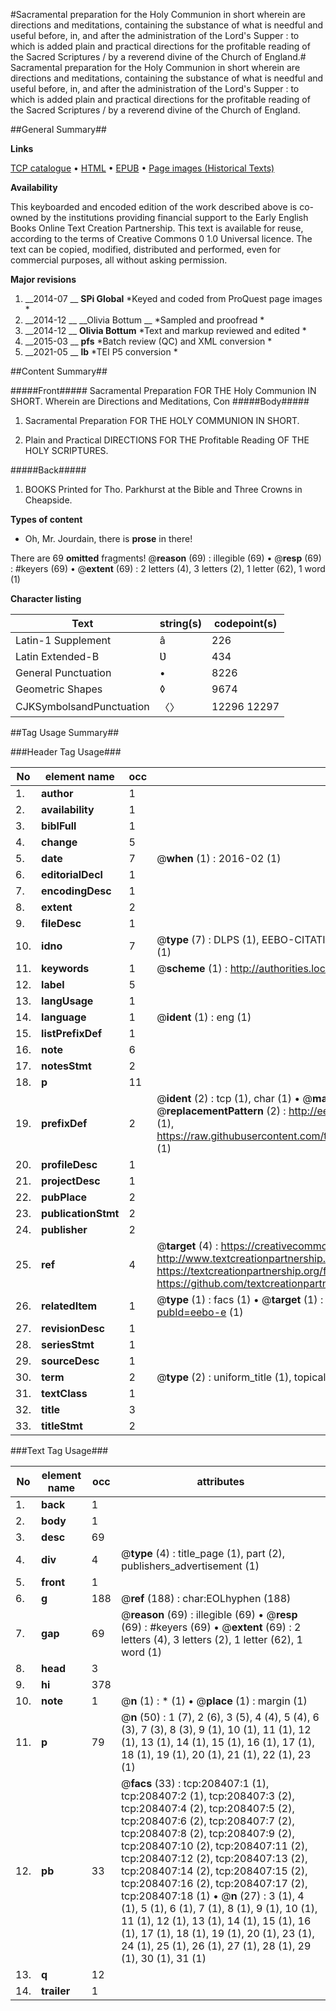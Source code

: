 #Sacramental preparation for the Holy Communion in short wherein are directions and meditations, containing the substance of what is needful and useful before, in, and after the administration of the Lord's Supper : to which is added plain and practical directions for the profitable reading of the Sacred Scriptures / by a reverend divine of the Church of England.#
Sacramental preparation for the Holy Communion in short wherein are directions and meditations, containing the substance of what is needful and useful before, in, and after the administration of the Lord's Supper : to which is added plain and practical directions for the profitable reading of the Sacred Scriptures / by a reverend divine of the Church of England.

##General Summary##

**Links**

[TCP catalogue](http://www.ota.ox.ac.uk/tcp/)  • 
[HTML](http://tei.it.ox.ac.uk/tcp/Texts-HTML/free/B43/B43877.html)  • 
[EPUB](http://tei.it.ox.ac.uk/tcp/Texts-EPUB/free/B43/B43877.epub) • 
[Page images (Historical Texts)](https://historicaltexts.jisc.ac.uk/eebo-318212052e)

**Availability**

This keyboarded and encoded edition of the work described above is co-owned by the
    institutions providing financial support to the Early English Books Online Text Creation
    Partnership. This text is available for reuse, according to the terms of  Creative Commons 0 1.0 Universal
    licence. The text can be copied, modified, distributed and performed, even for commercial
    purposes, all without asking permission.

**Major revisions**

1. __2014-07 __ __SPi Global__ *Keyed and coded from ProQuest page images *
1. __2014-12 __ __Olivia Bottum __ *Sampled and proofread *
1. __2014-12 __ __Olivia Bottum__ *Text and markup reviewed and edited *
1. __2015-03 __ __pfs__ *Batch review (QC) and XML conversion *
1. __2021-05 __ __lb__ *TEI P5 conversion *

##Content Summary##

#####Front#####
Sacramental Preparation FOR THE Holy Communion IN SHORT. Wherein are Directions and Meditations, Con
#####Body#####

1. Sacramental Preparation FOR THE HOLY COMMUNION IN SHORT.

1. Plain and Practical DIRECTIONS FOR THE Profitable Reading OF THE HOLY SCRIPTURES.

#####Back#####

1. BOOKS Printed for Tho. Parkhurst at the Bible and Three Crowns in Cheapside.

**Types of content**

  * Oh, Mr. Jourdain, there is **prose** in there!

There are 69 **omitted** fragments! 
 @__reason__ (69) : illegible (69)  •  @__resp__ (69) : #keyers (69)  •  @__extent__ (69) : 2 letters (4), 3 letters (2), 1 letter (62), 1 word (1)

**Character listing**


|Text|string(s)|codepoint(s)|
|---|---|---|
|Latin-1 Supplement|â|226|
|Latin Extended-B|Ʋ|434|
|General Punctuation|•|8226|
|Geometric Shapes|◊|9674|
|CJKSymbolsandPunctuation|〈〉|12296 12297|

##Tag Usage Summary##

###Header Tag Usage###

|No|element name|occ|attributes|
|---|---|---|---|
|1.|__author__|1||
|2.|__availability__|1||
|3.|__biblFull__|1||
|4.|__change__|5||
|5.|__date__|7| @__when__ (1) : 2016-02 (1)|
|6.|__editorialDecl__|1||
|7.|__encodingDesc__|1||
|8.|__extent__|2||
|9.|__fileDesc__|1||
|10.|__idno__|7| @__type__ (7) : DLPS (1), EEBO-CITATION (1), VID (1), EEBO-PROQUEST (1), OCLC (2), STC (1)|
|11.|__keywords__|1| @__scheme__ (1) : http://authorities.loc.gov/ (1)|
|12.|__label__|5||
|13.|__langUsage__|1||
|14.|__language__|1| @__ident__ (1) : eng (1)|
|15.|__listPrefixDef__|1||
|16.|__note__|6||
|17.|__notesStmt__|2||
|18.|__p__|11||
|19.|__prefixDef__|2| @__ident__ (2) : tcp (1), char (1)  •  @__matchPattern__ (2) : ([0-9\-]+):([0-9IVX]+) (1), (.+) (1)  •  @__replacementPattern__ (2) : http://eebo.chadwyck.com/downloadtiff?vid=$1&page=$2 (1), https://raw.githubusercontent.com/textcreationpartnership/Texts/master/tcpchars.xml#$1 (1)|
|20.|__profileDesc__|1||
|21.|__projectDesc__|1||
|22.|__pubPlace__|2||
|23.|__publicationStmt__|2||
|24.|__publisher__|2||
|25.|__ref__|4| @__target__ (4) : https://creativecommons.org/publicdomain/zero/1.0/ (1), http://www.textcreationpartnership.org/docs/. (1), https://textcreationpartnership.org/faq/#faq05 (1), https://github.com/textcreationpartnership (1)|
|26.|__relatedItem__|1| @__type__ (1) : facs (1)  •  @__target__ (1) : https://data.historicaltexts.jisc.ac.uk/view?pubId=eebo-e (1)|
|27.|__revisionDesc__|1||
|28.|__seriesStmt__|1||
|29.|__sourceDesc__|1||
|30.|__term__|2| @__type__ (2) : uniform_title (1), topical_term (1)|
|31.|__textClass__|1||
|32.|__title__|3||
|33.|__titleStmt__|2||


###Text Tag Usage###

|No|element name|occ|attributes|
|---|---|---|---|
|1.|__back__|1||
|2.|__body__|1||
|3.|__desc__|69||
|4.|__div__|4| @__type__ (4) : title_page (1), part (2), publishers_advertisement (1)|
|5.|__front__|1||
|6.|__g__|188| @__ref__ (188) : char:EOLhyphen (188)|
|7.|__gap__|69| @__reason__ (69) : illegible (69)  •  @__resp__ (69) : #keyers (69)  •  @__extent__ (69) : 2 letters (4), 3 letters (2), 1 letter (62), 1 word (1)|
|8.|__head__|3||
|9.|__hi__|378||
|10.|__note__|1| @__n__ (1) : * (1)  •  @__place__ (1) : margin (1)|
|11.|__p__|79| @__n__ (50) : 1 (7), 2 (6), 3 (5), 4 (4), 5 (4), 6 (3), 7 (3), 8 (3), 9 (1), 10 (1), 11 (1), 12 (1), 13 (1), 14 (1), 15 (1), 16 (1), 17 (1), 18 (1), 19 (1), 20 (1), 21 (1), 22 (1), 23 (1)|
|12.|__pb__|33| @__facs__ (33) : tcp:208407:1 (1), tcp:208407:2 (1), tcp:208407:3 (2), tcp:208407:4 (2), tcp:208407:5 (2), tcp:208407:6 (2), tcp:208407:7 (2), tcp:208407:8 (2), tcp:208407:9 (2), tcp:208407:10 (2), tcp:208407:11 (2), tcp:208407:12 (2), tcp:208407:13 (2), tcp:208407:14 (2), tcp:208407:15 (2), tcp:208407:16 (2), tcp:208407:17 (2), tcp:208407:18 (1)  •  @__n__ (27) : 3 (1), 4 (1), 5 (1), 6 (1), 7 (1), 8 (1), 9 (1), 10 (1), 11 (1), 12 (1), 13 (1), 14 (1), 15 (1), 16 (1), 17 (1), 18 (1), 19 (1), 20 (1), 23 (1), 24 (1), 25 (1), 26 (1), 27 (1), 28 (1), 29 (1), 30 (1), 31 (1)|
|13.|__q__|12||
|14.|__trailer__|1||
